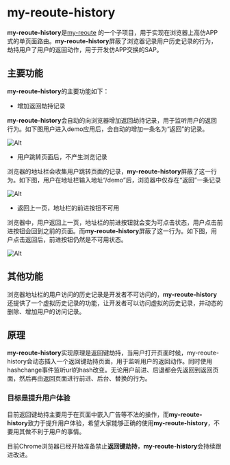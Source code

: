 
# my-reoute-history

**my-reoute-history**是[my-reoute](../../ "") 的一个子项目，用于实现在浏览器上高仿APP式的单页面路由。**my-reoute-history**屏蔽了浏览器记录用户历史记录的行为，劫持用户了用户的返回动作，用于开发仿APP交换的SAP。


## 主要功能

**my-reoute-history**的主要功能如下：

*   增加返回劫持记录

**my-reoute-history**会自动的向浏览器增加返回劫持记录，用于监听用户的返回行为。如下图用户进入demo应用后，会自动的增加一条名为“返回”的记录。

![Alt](./GIF.gif)
*   用户跳转页面后，不产生浏览记录

浏览器的地址栏会收集用户跳转页面的记录，**my-reoute-history**屏蔽了这一行为。如下图，用户在地址栏输入地址“/demo”后，浏览器中仅存在“返回”一条记录

![Alt](./GIF2.gif)
*   返回上一页，地址栏的前进按钮不可用

浏览器中，用户返回上一页，地址栏的前进按钮就会变为可点击状态，用户点击前进按钮会回到之前的页面。而**my-reoute-history**屏蔽了这一行为。如下图，用户点击返回后，前进按钮仍然是不可用状态。

![Alt](./GIF3.gif)


## 其他功能

浏览器地址栏的用户访问的历史记录是开发者不可访问的，**my-reoute-history**还提供了一个虚拟历史记录的功能，让开发者可以访问虚拟的历史记录，并动态的删除、增加用户的访问记录。



## 原理

**my-reoute-history**实现原理是返回键劫持，当用户打开页面时候，my-reoute-history会动态插入一个返回键劫持页面，用于监听用户的返回动作。同时使用hashchange事件监听url的hash改变。无论用户前进、后退都会先返回到返回页面，然后再由返回页面进行前进、后台、替换的行为。


### 目标是提升用户体验

目前返回键劫持主要用于在页面中嵌入广告等不法的操作，而**my-reoute-history**致力于提升用户体验，希望大家能够正确的使用**my-reoute-history**，不要用其做不利于用户的事情。


目前Chrome浏览器已经开始准备禁止**返回键劫持**，**my-reoute-history**会持续跟进改进。




